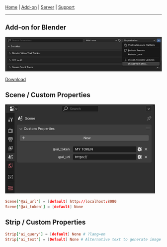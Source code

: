 [Home](/btt-ai/) |
[Add-on](/btt-ai/addon) |
[Server](/btt-ai/server) |
[Support](https://github.com/moixllik/btt-ai/issues)

---

## Add-on for Blender

![install](./images/install.png)

[Download](https://github.com/moixllik/btt-ai/releases/tag/latest)

## Scene / Custom Properties

![scene ai](./images/scene-ai.png)

```conf
Scene['@ai_url'] = [default] http://localhost:8080
Scene['@ai_token'] = [default] None
```

## Strip / Custom Properties

```conf
Strip['ai_query'] = [default] None # ?lang=en
Strip['ai_text'] = [Default] None # Alternative text to generate image
```
